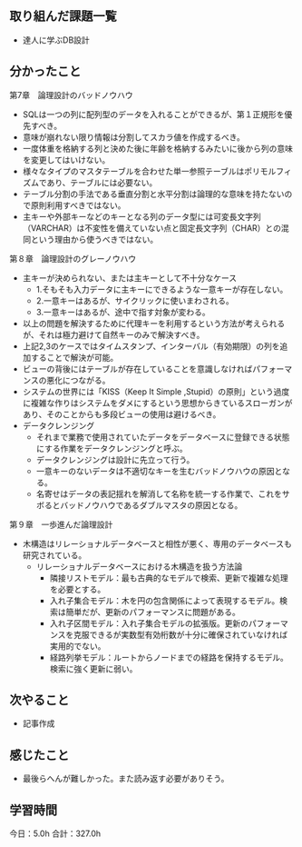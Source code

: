 ## 取り組んだ課題一覧
* 達人に学ぶDB設計
## 分かったこと
第7章　論理設計のバッドノウハウ
* SQLは一つの列に配列型のデータを入れることができるが、第１正規形を優先すべき。
* 意味が崩れない限り情報は分割してスカラ値を作成するべき。
* 一度体重を格納する列と決めた後に年齢を格納するみたいに後から列の意味を変更してはいけない。
* 様々なタイプのマスタテーブルを合わせた単一参照テーブルはポリモルフィズムであり、テーブルには必要ない。
* テーブル分割の手法である垂直分割と水平分割は論理的な意味を持たないので原則利用すべきではない。
* 主キーや外部キーなどのキーとなる列のデータ型には可変長文字列（VARCHAR）は不変性を備えていない点と固定長文字列（CHAR）との混同という理由から使うべきではない。

第８章　論理設計のグレーノウハウ
* 主キーが決められない、または主キーとして不十分なケース
  * 1.そもそも入力データに主キーにできるような一意キーが存在しない。
  * 2.一意キーはあるが、サイクリックに使いまわされる。
  * 3.一意キーはあるが、途中で指す対象が変わる。
* 以上の問題を解決するために代理キーを利用するという方法が考えられるが、それは極力避けて自然キーのみで解決すべき。
* 上記2,3のケースではタイムスタンプ、インターバル（有効期限）の列を追加することで解決が可能。
* ビューの背後にはテーブルが存在していることを意識しなければパフォーマンスの悪化につながる。
* システムの世界には「KISS（Keep It Simple ,Stupid）の原則」という過度に複雑な作りはシステムをダメにするという思想からきているスローガンがあり、そのことからも多段ビューの使用は避けるべき。
* データクレンジング
  * それまで業務で使用されていたデータをデータベースに登録できる状態にする作業をデータクレンジングと呼ぶ。
  * データクレンジングは設計に先立って行う。
  * 一意キーのないデータは不適切なキーを生むバッドノウハウの原因となる。
  * 名寄せはデータの表記揺れを解消して名称を統一する作業で、これをサボるとバッドノウハウであるダブルマスタの原因となる。

第９章　一歩進んだ論理設計
* 木構造はリレーショナルデータベースと相性が悪く、専用のデータベースも研究されている。
  * リレーショナルデータベースにおける木構造を扱う方法論
    * 隣接リストモデル：最も古典的なモデルで検索、更新で複雑な処理を必要とする。
    * 入れ子集合モデル：木を円の包含関係によって表現するモデル。検索は簡単だが、更新のパフォーマンスに問題がある。
    * 入れ子区間モデル：入れ子集合モデルの拡張版。更新のパフォーマンスを克服できるが実数型有効桁数が十分に確保されていなければ実用的でない。
    * 経路列挙モデル：ルートからノードまでの経路を保持するモデル。検索に強く更新に弱い。
  
    
    

## 次やること
*  記事作成
## 感じたこと
*  最後らへんが難しかった。また読み返す必要がありそう。
 
## 学習時間
今日：5.0h
合計：327.0h
